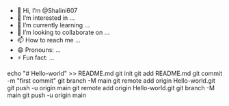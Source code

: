 - 👋 Hi, I’m @Shalini607
- 👀 I’m interested in ...
- 🌱 I’m currently learning ...
- 💞️ I’m looking to collaborate on ...
- 📫 How to reach me ...
- 😄 Pronouns: ...
- ⚡ Fun fact: ...

<!---
Shalini607/Shalini607 is a ✨ special ✨ repository because its `README.md` (this file) appears on your GitHub profile.
You can click the Preview link to take a look at your changes.
--->
echo "# Hello-world" >> README.md
git init
git add README.md
git commit -m "first commit"
git branch -M main
git remote add origin Hello-world.git
git push -u origin main
git remote add origin Hello-world.git
git branch -M main
git push -u origin main
